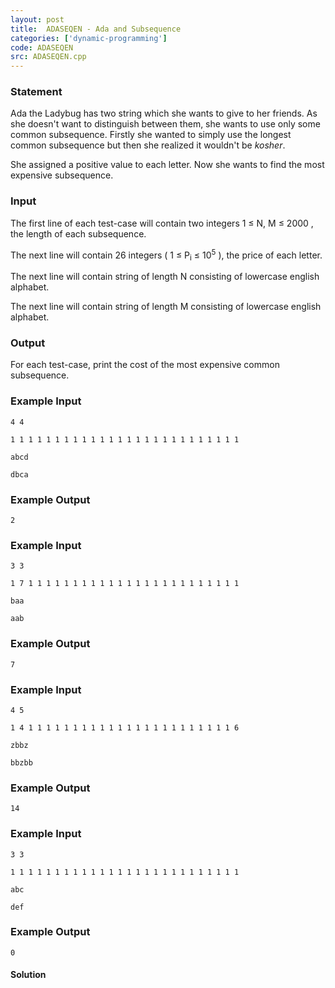 ```yaml
---
layout: post
title:  ADASEQEN - Ada and Subsequence
categories: ['dynamic-programming']
code: ADASEQEN
src: ADASEQEN.cpp
---
```


### **Statement**

Ada the Ladybug has two string which she wants to give to her friends. As she
doesn't want to distinguish between them, she wants to use only some common
subsequence. Firstly she wanted to simply use the longest common subsequence
but then she realized it wouldn't be _kosher_.

She assigned a positive value to each letter. Now she wants to find the most
expensive subsequence.

### Input

The first line of each test-case will contain two integers 1 ≤ N, M ≤ 2000
, the length of each subsequence.

The next line will contain 26 integers ( 1 ≤ P<sub>i</sub> ≤
10<sup>5</sup> ), the price of each letter.

The next line will contain string of length N consisting of lowercase
english alphabet.

The next line will contain string of length M consisting of lowercase
english alphabet.

### Output

For each test-case, print the cost of the most expensive common subsequence.

### Example Input

    
    
    4 4
    1 1 1 1 1 1 1 1 1 1 1 1 1 1 1 1 1 1 1 1 1 1 1 1 1 1
    abcd
    dbca
    

### Example Output

    
    
    2
    

### Example Input

    
    
    3 3
    1 7 1 1 1 1 1 1 1 1 1 1 1 1 1 1 1 1 1 1 1 1 1 1 1 1
    baa
    aab
    

### Example Output

    
    
    7
    

### Example Input

    
    
    4 5
    1 4 1 1 1 1 1 1 1 1 1 1 1 1 1 1 1 1 1 1 1 1 1 1 1 6
    zbbz
    bbzbb
    

### Example Output

    
    
    14
    

### Example Input

    
    
    3 3
    1 1 1 1 1 1 1 1 1 1 1 1 1 1 1 1 1 1 1 1 1 1 1 1 1 1
    abc
    def
    

### Example Output

    
    
    0
    



#### **Solution**



